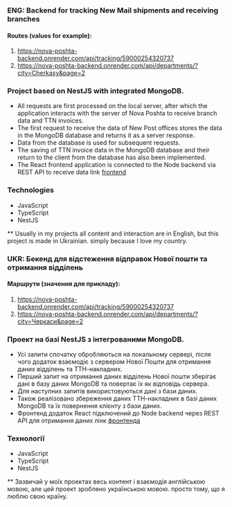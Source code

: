 ### ENG: Backend for tracking New Mail shipments and receiving branches

#### Routes (values for example):
1. https://nova-poshta-backend.onrender.com/api/tracking/59000254320737
2. https://nova-poshta-backend.onrender.com/api/departments/?city=Cherkasy&page=2

### Project based on NestJS with integrated MongoDB.
- All requests are first processed on the local server, after which the application interacts with the server of Nova Poshta to receive branch data and TTN invoices.
- The first request to receive the data of New Post offices stores the data in the MongoDB database and returns it as a server response.
- Data from the database is used for subsequent requests.
- The saving of TTN invoice data in the MongoDB database and their return to the client from the database has also been implemented.
- The React frontend application is connected to the Node backend via REST API to receive data link [frontend](https://github.com/GnatykOleg/nova-poshta-frontend)

### Technologies

- JavaScript
- TypeScript
- NestJS

\*\* Usually in my projects all content and interaction are in English, but this project is made in Ukrainian. simply because I love my country.


### UKR: Бекенд для відстеження відправок Нової пошти та отримання вiддiлень

#### Маршрути (значення для прикладу):
1. https://nova-poshta-backend.onrender.com/api/tracking/59000254320737
2. https://nova-poshta-backend.onrender.com/api/departments/?city=Черкаси&page=2

### Проект на базі NestJS з інтегрованими MongoDB. 
- Усі запити спочатку обробляються на локальному сервері, після чого додаток взаємодіє з сервером Нової Пошти для отримання даних відділень та ТТН-накладних. 
- Перший запит на отримання даних відділень Нової пошти зберігає дані в базу даних MongoDB та повертає їх як відповідь сервера. 
- Для наступних запитів використовуються дані з бази даних.
- Також реалізовано збереження даних ТТН-накладних в базі даних MongoDB та їх повернення клієнту з бази даних. 
- Фронтенд додаток React підключений до Node backend через REST API для отримання даних лiнк [фронтенда](https://github.com/GnatykOleg/nova-poshta-frontend)

### Технології

- JavaScript
- TypeScript
- NestJS

\*\* Зазвичай у моїх проектах весь контент і взаємодія англійською мовою, але цей проект зроблено українською мовою. просто тому, що я люблю свою країну.
